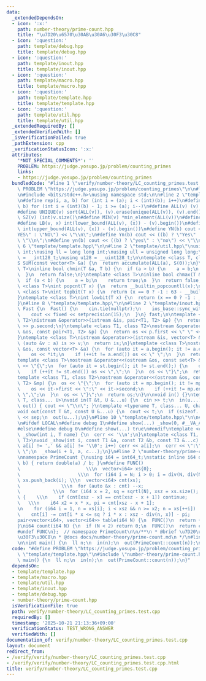 ```yaml
---
data:
  _extendedDependsOn:
  - icon: ':x:'
    path: number-theory/prime-count.hpp
    title: "\u7D20\u6570\u30AB\u30A6\u30F3\u30C8"
  - icon: ':question:'
    path: template/debug.hpp
    title: template/debug.hpp
  - icon: ':question:'
    path: template/inout.hpp
    title: template/inout.hpp
  - icon: ':question:'
    path: template/macro.hpp
    title: template/macro.hpp
  - icon: ':question:'
    path: template/template.hpp
    title: template/template.hpp
  - icon: ':question:'
    path: template/util.hpp
    title: template/util.hpp
  _extendedRequiredBy: []
  _extendedVerifiedWith: []
  _isVerificationFailed: true
  _pathExtension: cpp
  _verificationStatusIcon: ':x:'
  attributes:
    '*NOT_SPECIAL_COMMENTS*': ''
    PROBLEM: https://judge.yosupo.jp/problem/counting_primes
    links:
    - https://judge.yosupo.jp/problem/counting_primes
  bundledCode: "#line 1 \"verify/number-theory/LC_counting_primes.test.cpp\"\n#define\
    \ PROBLEM \"https://judge.yosupo.jp/problem/counting_primes\"\n\n#line 2 \"template/template.hpp\"\
    \n#include <bits/stdc++.h>\nusing namespace std;\n\n#line 2 \"template/macro.hpp\"\
    \n#define rep(i, a, b) for (int i = (a); i < (int)(b); i++)\n#define rrep(i, a,\
    \ b) for (int i = (int)(b) - 1; i >= (a); i--)\n#define ALL(v) (v).begin(), (v).end()\n\
    #define UNIQUE(v) sort(ALL(v)), (v).erase(unique(ALL(v)), (v).end())\n#define\
    \ SZ(v) (int)v.size()\n#define MIN(v) *min_element(ALL(v))\n#define MAX(v) *max_element(ALL(v))\n\
    #define LB(v, x) int(lower_bound(ALL(v), (x)) - (v).begin())\n#define UB(v, x)\
    \ int(upper_bound(ALL(v), (x)) - (v).begin())\n#define YN(b) cout << ((b) ? \"\
    YES\" : \"NO\") << \"\\n\";\n#define Yn(b) cout << ((b) ? \"Yes\" : \"No\") <<\
    \ \"\\n\";\n#define yn(b) cout << ((b) ? \"yes\" : \"no\") << \"\\n\";\n#line\
    \ 6 \"template/template.hpp\"\n\n#line 2 \"template/util.hpp\"\nusing uint = unsigned\
    \ int;\nusing ll = long long int;\nusing ull = unsigned long long;\nusing i128\
    \ = __int128_t;\nusing u128 = __uint128_t;\n\ntemplate <class T, class S = T>\n\
    S SUM(const vector<T> &a) {\n  return accumulate(ALL(a), S(0));\n}\ntemplate <class\
    \ T>\ninline bool chmin(T &a, T b) {\n  if (a > b) {\n    a = b;\n    return true;\n\
    \  }\n  return false;\n}\ntemplate <class T>\ninline bool chmax(T &a, T b) {\n\
    \  if (a < b) {\n    a = b;\n    return true;\n  }\n  return false;\n}\n\ntemplate\
    \ <class T>\nint popcnt(T x) {\n  return __builtin_popcountll(x);\n}\ntemplate\
    \ <class T>\nint topbit(T x) {\n  return (x == 0 ? -1 : 63 - __builtin_clzll(x));\n\
    }\ntemplate <class T>\nint lowbit(T x) {\n  return (x == 0 ? -1 : __builtin_ctzll(x));\n\
    }\n#line 8 \"template/template.hpp\"\n\n#line 2 \"template/inout.hpp\"\nstruct\
    \ Fast {\n  Fast() {\n    cin.tie(nullptr);\n    ios_base::sync_with_stdio(false);\n\
    \    cout << fixed << setprecision(15);\n  }\n} fast;\n\ntemplate <class T1, class\
    \ T2>\nistream &operator>>(istream &is, pair<T1, T2> &p) {\n  return is >> p.first\
    \ >> p.second;\n}\ntemplate <class T1, class T2>\nostream &operator<<(ostream\
    \ &os, const pair<T1, T2> &p) {\n  return os << p.first << \" \" << p.second;\n\
    }\ntemplate <class T>\nistream &operator>>(istream &is, vector<T> &a) {\n  for\
    \ (auto &v : a) is >> v;\n  return is;\n}\ntemplate <class T>\nostream &operator<<(ostream\
    \ &os, const vector<T> &a) {\n  for (auto it = a.begin(); it != a.end();) {\n\
    \    os << *it;\n    if (++it != a.end()) os << \" \";\n  }\n  return os;\n}\n\
    template <class T>\nostream &operator<<(ostream &os, const set<T> &st) {\n  os\
    \ << \"{\";\n  for (auto it = st.begin(); it != st.end();) {\n    os << *it;\n\
    \    if (++it != st.end()) os << \",\";\n  }\n  os << \"}\";\n  return os;\n}\n\
    template <class T1, class T2>\nostream &operator<<(ostream &os, const map<T1,\
    \ T2> &mp) {\n  os << \"{\";\n  for (auto it = mp.begin(); it != mp.end();) {\n\
    \    os << it->first << \":\" << it->second;\n    if (++it != mp.end()) os <<\
    \ \",\";\n  }\n  os << \"}\";\n  return os;\n}\n\nvoid in() {}\ntemplate <typename\
    \ T, class... U>\nvoid in(T &t, U &...u) {\n  cin >> t;\n  in(u...);\n}\nvoid\
    \ out() { cout << \"\\n\"; }\ntemplate <typename T, class... U, char sep = ' '>\n\
    void out(const T &t, const U &...u) {\n  cout << t;\n  if (sizeof...(u)) cout\
    \ << sep;\n  out(u...);\n}\n#line 10 \"template/template.hpp\"\n\n#line 2 \"template/debug.hpp\"\
    \n#ifdef LOCAL\n#define debug 1\n#define show(...) _show(0, #__VA_ARGS__, __VA_ARGS__)\n\
    #else\n#define debug 0\n#define show(...) true\n#endif\ntemplate <class T>\nvoid\
    \ _show(int i, T name) {\n  cerr << '\\n';\n}\ntemplate <class T1, class T2, class...\
    \ T3>\nvoid _show(int i, const T1 &a, const T2 &b, const T3 &...c) {\n  for (;\
    \ a[i] != ',' && a[i] != '\\0'; i++) cerr << a[i];\n  cerr << \":\" << b << \"\
    \ \";\n  _show(i + 1, a, c...);\n}\n#line 2 \"number-theory/prime-count.hpp\"\n\
    \nnamespace PrimeCount {\nusing i64 = int64_t;\nstatic inline i64 div(i64 a, i64\
    \ b) { return double(a) / b; }\n#define FUNC()                               \
    \                        \\\n  vector<i64> xs{0};                            \
    \                     \\\n  for (i64 i = N; i > 0; i = div(N, div(N, i) + 1))\
    \ xs.push_back(i); \\\n  vector<i64> cnt(xs);                                \
    \               \\\n  for (auto &x : cnt) --x;                               \
    \            \\\n  for (i64 x = 2, sq = sqrtl(N), xsz = xs.size(); x <= sq; ++x)\
    \ {    \\\n    if (cnt[xsz - x] == cnt[xsz - x + 1]) continue;               \
    \   \\\n    i64 x2 = x * x, pi = cnt[xsz - x + 1];                           \\\
    \n    for (i64 i = 1, n = xs[i]; i < xsz && n >= x2; n = xs[++i])      \\\n  \
    \    cnt[i] -= cnt[i * x <= sq ? i * x : xsz - div(n, x)] - pi;     \\\n  }\n\
    pair<vector<i64>, vector<i64>> table(i64 N) {\n  FUNC()\n  return {xs, cnt};\n\
    }\ni64 count(i64 N) {\n  if (N < 2) return 0;\n  FUNC()\n  return cnt[1];\n}\n\
    #undef FUNC\n};  // namespace PrimeCount\n\n/**\n * @brief \u7D20\u6570\u30AB\u30A6\
    \u30F3\u30C8\n * @docs docs/number-theory/prime-count.md\n */\n#line 5 \"verify/number-theory/LC_counting_primes.test.cpp\"\
    \n\nint main() {\n  ll n;\n  in(n);\n  out(PrimeCount::count(n));\n}\n"
  code: "#define PROBLEM \"https://judge.yosupo.jp/problem/counting_primes\"\n\n#include\
    \ \"template/template.hpp\"\n#include \"number-theory/prime-count.hpp\"\n\nint\
    \ main() {\n  ll n;\n  in(n);\n  out(PrimeCount::count(n));\n}"
  dependsOn:
  - template/template.hpp
  - template/macro.hpp
  - template/util.hpp
  - template/inout.hpp
  - template/debug.hpp
  - number-theory/prime-count.hpp
  isVerificationFile: true
  path: verify/number-theory/LC_counting_primes.test.cpp
  requiredBy: []
  timestamp: '2025-10-21 21:13:36+09:00'
  verificationStatus: TEST_WRONG_ANSWER
  verifiedWith: []
documentation_of: verify/number-theory/LC_counting_primes.test.cpp
layout: document
redirect_from:
- /verify/verify/number-theory/LC_counting_primes.test.cpp
- /verify/verify/number-theory/LC_counting_primes.test.cpp.html
title: verify/number-theory/LC_counting_primes.test.cpp
---
```

